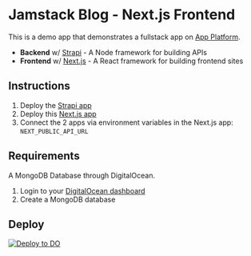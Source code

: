 # Jamstack Blog - Next.js Frontend

This is a demo app that demonstrates a fullstack app on [App Platform](https://www.digitalocean.com/products/app-platform/).

- **Backend** w/ [Strapi](https://strapi.io) - A Node framework for building APIs
- **Frontend** w/ [Next.js](https://nextjs.org) - A React framework for building frontend sites


## Instructions

1. Deploy the [Strapi app](https://github.com/do-community/jamstack-blog-strapi)
1. Deploy this [Next.js app](https://github.com/do-community/jamstack-blog-nextjs)
1. Connect the 2 apps via environment variables in the Next.js app: `NEXT_PUBLIC_API_URL`

## Requirements

A MongoDB Database through DigitalOcean.

1. Login to your [DigitalOcean dashboard](https://cloud.digitalocean.com/databases)
2. Create a MongoDB database

## Deploy

[![Deploy to DO](https://mp-assets1.sfo2.digitaloceanspaces.com/deploy-to-do/do-btn-blue.svg)](https://cloud.digitalocean.com/apps/new?repo=https://github.com/chris-on-code/jamstack-blog-nextjs/tree/master)
